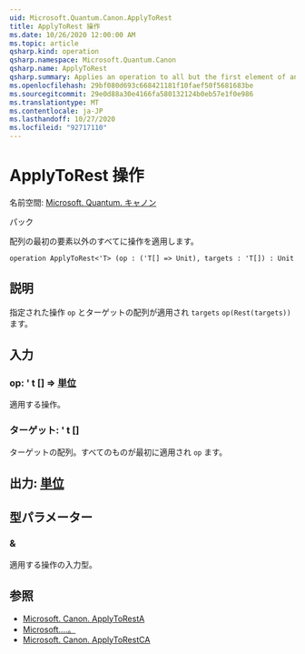 ```yaml
---
uid: Microsoft.Quantum.Canon.ApplyToRest
title: ApplyToRest 操作
ms.date: 10/26/2020 12:00:00 AM
ms.topic: article
qsharp.kind: operation
qsharp.namespace: Microsoft.Quantum.Canon
qsharp.name: ApplyToRest
qsharp.summary: Applies an operation to all but the first element of an array.
ms.openlocfilehash: 29bf080d693c668421181f10faef50f5681683be
ms.sourcegitcommit: 29e0d88a30e4166fa580132124b0eb57e1f0e986
ms.translationtype: MT
ms.contentlocale: ja-JP
ms.lasthandoff: 10/27/2020
ms.locfileid: "92717110"
---
```

# <a name="applytorest-operation"></a>ApplyToRest 操作

名前空間: [Microsoft. Quantum. キャノン](xref:Microsoft.Quantum.Canon)

パック [](https://nuget.org/packages/)


配列の最初の要素以外のすべてに操作を適用します。

```qsharp
operation ApplyToRest<'T> (op : ('T[] => Unit), targets : 'T[]) : Unit
```


## <a name="description"></a>説明

指定された操作 `op` とターゲットの配列が適用され `targets` `op(Rest(targets))` ます。

## <a name="input"></a>入力

### <a name="op--t--unit"></a>op: ' t [] => [単位](xref:microsoft.quantum.lang-ref.unit) 

適用する操作。


### <a name="targets--t"></a>ターゲット: ' t []

ターゲットの配列。すべてのものが最初に適用され `op` ます。



## <a name="output--unit"></a>出力: [単位](xref:microsoft.quantum.lang-ref.unit)



## <a name="type-parameters"></a>型パラメーター

### <a name="t"></a>&

適用する操作の入力型。

## <a name="see-also"></a>参照

- [Microsoft. Canon. ApplyToRestA](xref:Microsoft.Quantum.Canon.ApplyToRestA)
- [Microsoft....。](xref:Microsoft.Quantum.Canon.ApplyToRestC)
- [Microsoft. Canon. ApplyToRestCA](xref:Microsoft.Quantum.Canon.ApplyToRestCA)